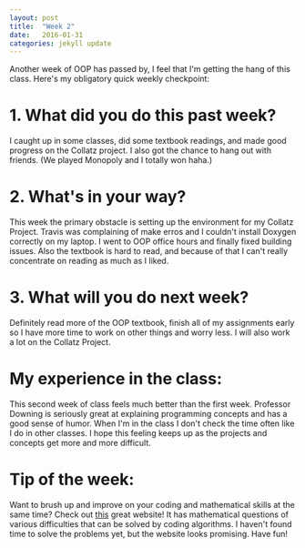 ```yaml
---
layout: post
title:  "Week 2"
date:   2016-01-31 
categories: jekyll update
---
```


Another week of OOP has passed by, I feel that I'm getting the hang of this class. Here's my obligatory quick weekly checkpoint:

# 1. What did you do this past week?
I caught up in some classes, did some textbook readings, and made good progress on the Collatz project. I also got the chance to hang out with friends. (We played Monopoly and I totally won haha.) 

# 2. What's in your way?
This week the primary obstacle is setting up the environment for my Collatz Project. Travis was complaining of make erros and I couldn't install Doxygen correctly on my laptop. I went to OOP office hours and finally fixed building issues. Also the textbook is hard to read, and because of that I can't really concentrate on reading as much as I liked.

# 3. What will you do next week?
Definitely read more of the OOP textbook, finish all of my assignments early so I have more time to work on other things and worry less. I will also work a lot on the Collatz Project.

# My experience in the class:
This second week of class feels much better than the first week. Professor Downing is seriously great at explaining programming concepts and has a good sense of humor. When I'm in the class I don't check the time often like I do in other classes. I hope this feeling keeps up as the projects and concepts get more and more difficult.

# Tip of the week:
Want to brush up and improve on your coding and mathematical skills at the same time? Check out [this](https://projecteuler.net) great website! It has mathematical questions of various difficulties that can be solved by coding algorithms. I haven't found time to solve the problems yet, but the website looks promising. Have fun!
